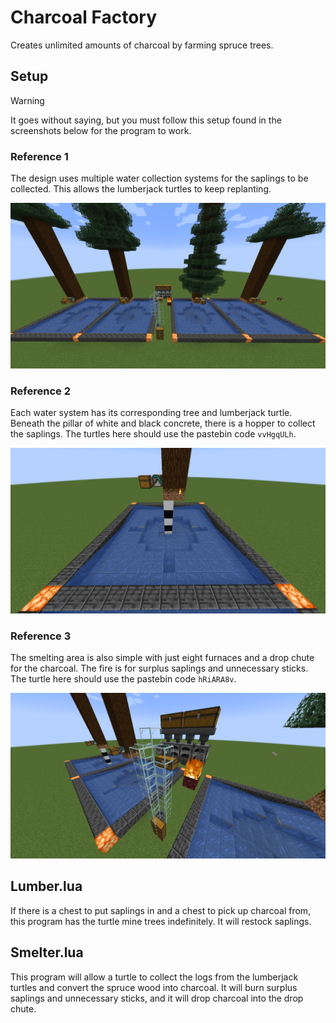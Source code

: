 # Charcoal Factory

Creates unlimited amounts of charcoal by farming spruce trees.

## Setup

> [!WARNING]
> It goes without saying, but you must follow this setup found in the screenshots below for the program to work.

### Reference 1
The design uses multiple water collection systems for the saplings to be collected. This allows the lumberjack turtles to keep replanting.

![reference image 1](cf1.png)

### Reference 2
Each water system has its corresponding tree and lumberjack turtle. Beneath the pillar of white and black concrete, there is a hopper to collect the saplings. The turtles here should use the pastebin code `vvHgqULh`.

![reference image 2](cf2.png)

### Reference 3
The smelting area is also simple with just eight furnaces and a drop chute for the charcoal. The fire is for surplus saplings and unnecessary sticks. The turtle here should use the pastebin code `hRiARA8v`.

![reference image 3](cf3.png)



## Lumber.lua

If there is a chest to put saplings in and a chest to pick up charcoal from, this program has the turtle mine trees indefinitely. It will restock saplings.


## Smelter.lua

This program will allow a turtle to collect the logs from the lumberjack turtles and convert the spruce wood into charcoal. It will burn surplus saplings and unnecessary sticks, and it will drop charcoal into the drop chute.
